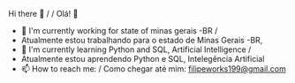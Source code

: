  Hi there 👋   / /   Olá! 👋 


- 🔭 I'm currently working for state of minas gerais -BR /
- Atualmente estou trabalhando para o estado de Minas Gerais -BR,
- 🌱 I'm currently learning Python and SQL, Artificial Intelligence /
- Atualmente estou aprendendo Python e SQL, Intelegência Artificial
- 📫 How to reach me: / Como chegar até mim: filipeworks199@gmail.com

